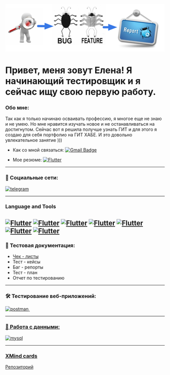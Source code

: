 ![Header](https://github.com/alenachchekm/alenachchekm/blob/main/assets/74.png)


# Привет, меня зовут Елена! Я начинающий тестировщик и я сейчас ищу свою первую работу.


### Обо мне:

Так как я только начинаю осваивать профессию, я многое еще не знаю и не умею. Но мне нравится изучать новое и не останавливаться на достигнутом.
Сейчас вот я решила получше узнать ГИТ и для этого я создаю для себя портфолио на ГИТ ХАБЕ. И это довольно увлекательное занятие )))


- Как со мной связаться: [![Gmail Badge](https://img.shields.io/badge/-Gmail-red?style=for-the-badge&logo=Flutter&logoColor=47C5FB)](mailto:alenach2006@yandex.ru)


- Мое резюме: [![Flutter](https://img.shields.io/badge/-Резюме-red?style=for-the-badge&logo=appveyor&logoColor=F88C00)](
https://drive.google.com/file/d/1ccytFJDZIsOpJZLCsbSROl7leFxiU01u/view?usp=share_link)



---
### 🤝 Социальные сети:

  <div id="badges">
     <a href="https://t.me/hellench_2023" target="_blank">
      <img src="https://cdn-icons-png.flaticon.com/512/2111/2111646.png" width="40" height="40" alt="telegram" />
    </a>
  </div>


 --- 

### Language and Tools

[![Flutter](https://img.shields.io/badge/-Jira-090909?style=for-the-badge&logo=jira&logoColor=47C5FB)](https://drive.google.com/file/d/1dgwu_VSRBZTGsB-XXDwyn9WhsztErnuV/view?usp=sharing)
[![Flutter](https://img.shields.io/badge/-Postman-090909?style=for-the-badge&logo=postman&logoColor=F88C00)](https://www.postman.com/galactic-shadow-937135)
[![Flutter](https://img.shields.io/badge/-Mysql-090909?style=for-the-badge&logo=mysql&logoColor=47C5FB)](https://drive.google.com/file/d/1dgwu_VSRBZTGsB-XXDwyn9WhsztErnuV/view?usp=sharing)
[![Flutter](https://img.shields.io/badge/-VS_Code-090909?style=for-the-badge&logo=&logoColor=0098FF)](https://drive.google.com/file/d/1dgwu_VSRBZTGsB-XXDwyn9WhsztErnuV/view?usp=sharing)
[![Flutter](https://img.shields.io/badge/-Git-090909?style=for-the-badge&logo=git&logoColor=red)](https://github.com/alenachchekm/)
[![Flutter](https://img.shields.io/badge/-XMind-090909?style=for-the-badge&logo=&logoColor=orange)](https://github.com/alenachchekm/MaindCard/blob/main)
[![Flutter](https://img.shields.io/badge/-Selenium-090909?style=for-the-badge&logo=&logoColor=orange)](https://drive.google.com/file/d/16KjGO4nlz_11i1OaNFu_VADvs-bwd7gn/view?usp=sharing)
---
### 📁 Тестовая документация:
- [Чек - листы](https://github.com/alenachchekm/Chec_Lists/blob/main/)
- Тест - кейсы
- Баг - репорты
- Тест - план
- Отчет по тестированию
 
---

### 🛠 Тестирование веб-приложений:

<div>
  <a href='https://www.postman.com/galactic-shadow-937135' target='_blank'>
   <img src="https://seeklogo.com/images/P/postman-logo-0087CA0D15-seeklogo.com.png" title="postman" alt="postman" width="40" height="40"/>&nbsp
 
</div>

---
### 💾 Работа с данными:

<div>
  
  <img src="https://cdn.jsdelivr.net/gh/devicons/devicon/icons/mysql/mysql-original.svg" title="mysql" alt="mysql" width="40" height="40"/>
  
</div>

---

### XMind cards
[Репозиторий](https://github.com/alenachchekm/MaindCard/blob/main)

